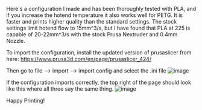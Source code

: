 Here's a configuration I made and has been thoroughly tested with PLA, and if you increase the hotend temperature it also works well for PETG. It is faster and prints higher quality than the standard settings. The stock settings limit hotend flow to 15mm^3/s, but I have found that PLA at 225 is capable of 20-22mm^3/s with the stock Prusa Nextruder and 0.4mm Nozzle.

To import the configuration, install the updated version of prusaslicer from here: https://www.prusa3d.com/en/page/prusaslicer_424/


Then go to file --> import --> import config and select the .ini file
![image](https://github.com/D3Design/MK4-Prusaslicer-Configurations/assets/163762377/3c68a8b9-6927-4e76-85a9-82a2f3fe1035)



If the configuration imports correctly, the top right of the page should look like this where all three say the same thing.
![image](https://github.com/D3Design/MK4-Prusaslicer-Configurations/assets/163762377/6a1e1b1a-e912-45df-ba8c-a968aa70d600)

Happy Printing!
